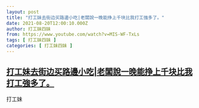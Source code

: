 ```yaml
---
layout: post
title: "打工妹去街边买路邊小吃|老闆說一晚能挣上千块比我打工強多了。"
date: 2021-08-20T12:00:10.000Z
author: 打工妹四妹
from: https://www.youtube.com/watch?v=MIS-WF-TxLs
tags: [ 打工妹四妹 ]
categories: [ 打工妹四妹 ]
---
```

<!--1629460810000-->
[打工妹去街边买路邊小吃|老闆說一晚能挣上千块比我打工強多了。](https://www.youtube.com/watch?v=MIS-WF-TxLs)
------

<div>
打工妹
</div>
